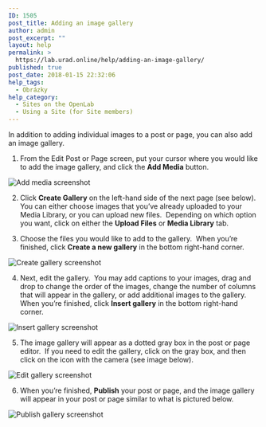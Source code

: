 ```yaml
---
ID: 1505
post_title: Adding an image gallery
author: admin
post_excerpt: ""
layout: help
permalink: >
  https://lab.urad.online/help/adding-an-image-gallery/
published: true
post_date: 2018-01-15 22:32:06
help_tags:
  - Obrázky
help_category:
  - Sites on the OpenLab
  - Using a Site (for Site members)
---
```

In addition to adding individual images to a post or page, you can also add an image gallery.

1. From the Edit Post or Page screen, put your cursor where you would like to add the image gallery, and click the <b>Add Media</b> button.

<img class="alignnone wp-image-8173 size-full" src="https://openlab.citytech.cuny.edu/wp-content/uploads/2014/02/Image_Gallery_1.png" alt="Add media screenshot" />

2. Click <b>Create Gallery</b> on the left-hand side of the next page (see below).  You can either choose images that you’ve already uploaded to your Media Library, or you can upload new files.  Depending on which option you want, click on either the <b>Upload Files</b> or <b>Media Library</b> tab.

3. Choose the files you would like to add to the gallery.  When you’re finished, click <b>Create a new gallery</b> in the bottom right-hand corner.

<img class="alignnone wp-image-8174 size-large" src="https://openlab.citytech.cuny.edu/wp-content/uploads/2014/02/Image_Gallery_2-1024x516.png" alt="Create gallery screenshot" />

4. Next, edit the gallery.  You may add captions to your images, drag and drop to change the order of the images, change the number of columns that will appear in the gallery, or add additional images to the gallery.  When you’re finished, click <b>Insert gallery</b> in the bottom right-hand corner.

<img class="alignnone wp-image-8175 size-large" src="https://openlab.citytech.cuny.edu/wp-content/uploads/2014/02/Image_Gallery_3-1024x514.png" alt="Insert gallery screenshot" />

5. The image gallery will appear as a dotted gray box in the post or page editor.  If you need to edit the gallery, click on the gray box, and then click on the icon with the camera (see image below).

<img class="alignnone wp-image-8176 size-large" src="https://openlab.citytech.cuny.edu/wp-content/uploads/2014/02/Image_Gallery_4-1024x459.png" alt="Edit gallery screenshot" />

6. When you’re finished, <b>Publish</b> your post or page, and the image gallery will appear in your post or page similar to what is pictured below.

<img class="alignnone wp-image-8177 size-full" src="https://openlab.citytech.cuny.edu/wp-content/uploads/2014/02/Image_Gallery_5.png" alt="Publish gallery screenshot" />
